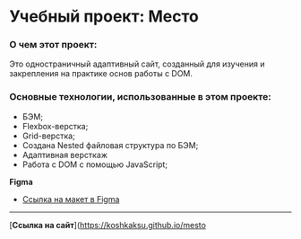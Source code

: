 # Учебный проект: Место

### О чем этот проект:
Это одностраничный адаптивный сайт, созданный для изучения и закрепления на практике основ работы с DOM.

### Основные технологии, использованные в этом проекте:
* БЭМ;
* Flexbox-верстка;
* Grid-верстка;
* Создана Nested файловая структура по БЭМ;
* Адаптивная версткаж
* Работа с DOM с помощью JavaScript;

**Figma**

* [Ссылка на макет в Figma](https://www.figma.com/file/2cn9N9jSkmxD84oJik7xL7/JavaScript.-Sprint-4)
------

[**Ссылка на сайт**](https://koshkaksu.github.io/mesto
